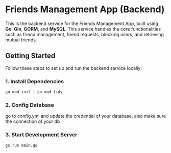 # Friends Management App (Backend)

This is the backend service for the Friends Management App, built using **Go**, **Gin**, **GORM**, and **MySQL**. This service handles the core functionalities such as friend management, friend requests, blocking users, and retrieving mutual friends.

## Getting Started

Follow these steps to set up and run the backend service locally:

### 1. Install Dependencies

```bash
go mod init | go mod tidy
```
### 2. Config Database
go to config.yml and update the credential of your database, also make sure the connection of your db

### 3. Start Development Server

```bash
go run main.go
```